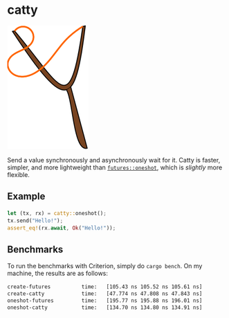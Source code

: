 # catty

![a picture of a slingshot](catty.svg)

Send a value synchronously and asynchronously wait for it. Catty is faster, simpler, and more lightweight than
[`futures::oneshot`](https://docs.rs/futures/0.3.5/futures/channel/oneshot/index.html), which is *slightly* more flexible.

## Example

```rust
let (tx, rx) = catty::oneshot();
tx.send("Hello!");
assert_eq!(rx.await, Ok("Hello!"));
```

## Benchmarks

To run the benchmarks with Criterion, simply do `cargo bench`. On my machine, the results are as follows:

```
create-futures          time:   [105.43 ns 105.52 ns 105.61 ns]
create-catty            time:   [47.774 ns 47.808 ns 47.843 ns]
oneshot-futures         time:   [195.77 ns 195.88 ns 196.01 ns]
oneshot-catty           time:   [134.70 ns 134.80 ns 134.91 ns]
```
